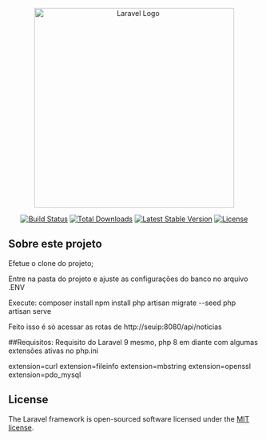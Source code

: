 <p align="center"><a href="https://laravel.com" target="_blank"><img src="https://raw.githubusercontent.com/laravel/art/master/logo-lockup/5%20SVG/2%20CMYK/1%20Full%20Color/laravel-logolockup-cmyk-red.svg" width="400" alt="Laravel Logo"></a></p>

<p align="center">
<a href="https://travis-ci.org/laravel/framework"><img src="https://travis-ci.org/laravel/framework.svg" alt="Build Status"></a>
<a href="https://packagist.org/packages/laravel/framework"><img src="https://img.shields.io/packagist/dt/laravel/framework" alt="Total Downloads"></a>
<a href="https://packagist.org/packages/laravel/framework"><img src="https://img.shields.io/packagist/v/laravel/framework" alt="Latest Stable Version"></a>
<a href="https://packagist.org/packages/laravel/framework"><img src="https://img.shields.io/packagist/l/laravel/framework" alt="License"></a>
</p>

## Sobre este projeto

Efetue o clone do projeto;

Entre na pasta do projeto e ajuste as configurações do banco no arquivo .ENV

Execute:
composer install
npm install
php artisan migrate --seed
php artisan serve

Feito isso é só acessar as rotas de 
http://seuip:8080/api/noticias

##Requisitos:
Requisito do Laravel 9 mesmo, php 8 em diante com algumas extensões ativas no php.ini

extension=curl
extension=fileinfo
extension=mbstring
extension=openssl
extension=pdo_mysql


## License

The Laravel framework is open-sourced software licensed under the [MIT license](https://opensource.org/licenses/MIT).
